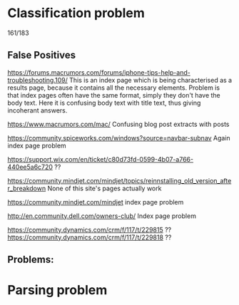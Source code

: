 # Classification problem
161/183


## False Positives
https://forums.macrumors.com/forums/iphone-tips-help-and-troubleshooting.109/
This is an index page which is being characterised as a results page, because it contains all the necessary elements.
Problem is that index pages often have the same format, simply they don't have the body text. Here it is confusing body text with title text, thus giving incoherant answers.

https://www.macrumors.com/mac/
Confusing blog post extracts with posts

https://community.spiceworks.com/windows?source=navbar-subnav
Again index page problem

https://support.wix.com/en/ticket/c80d73fd-0599-4b07-a766-440ee5a6c720
??

https://community.mindjet.com/mindjet/topics/reinnstalling_old_version_after_breakdown
None of this site's pages actually work

https://community.mindjet.com/mindjet
index page problem

http://en.community.dell.com/owners-club/
Index page problem

https://community.dynamics.com/crm/f/117/t/229815
??
https://community.dynamics.com/crm/f/117/t/229818
??




## Problems:


# Parsing problem

